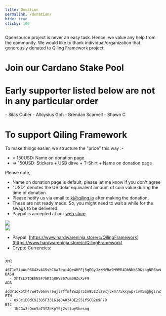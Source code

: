 ```yaml
---
title: Donation
permalink: /donation/
hide: true
sticky: 100
---
```


Opensource project is never an easy task. Hence, we value any help from the community. We would like to thank individual/organization that generously donated to Qiling Framework project.

<h1>Join our Cardano Stake Pool</h1>


<h1>Early supporter listed below are not in any particular order</h1>
- Silas Cutler
- Alloysius Goh
- Brendan Scarvell
- Shawn C

<h1>To support Qiling Framework</h1>
To make things easier, we structure the "price" this way :-

  - < 150USD: Name on donation page
  - => 150USD: Stickers + USB dirve + T-Shirt + Name on donation page

Please note,

- Name on donation page is default, please let me know if you don't agree
- "USD" denotes the US dolar equivalent amount of coin value during the time of donation  
- Please notify us via email to [kj@qiling.io](mailto:kj@qiling.io) after making the donation.
- These are not ready made. So, you might need to wait a while for the swags to be delivered.
- Paypal is accepted at our [web store](https://www.hardwareninja.store/c/QilingFramework)

<img src="https://github.com/qilingframework/theme.qiling.io/blob/master/source/img/swag.jpg?raw=true"><br />
<img src="https://github.com/qilingframework/theme.qiling.io/blob/master/source/img/donation-girl.jpg?raw=true">

- Paypal: [https://www.hardwareninja.store/c/QilingFramework](https://www.hardwareninja.store/c/QilingFramework)
- Crypto Currencies:

```  

XMR
  - 46T1c5taWuP6G4XvAG5shC6a7eai4Qe4HPFj5qEGyJzzMVRa9M9MR4DbNbbSDKtbgNR6bvWyj32Wb3HySYZuDqUp2GCr52o
DASH
  - XhTsLXTQEhN5F7hKtq8HV867um3HZuXvF9
ADA
  - addr1qx5th47wetv66nvreujlrffmf8w2p75zn95z2la9xjlxm775kxywp7cvm5mghgs7w5dpjj7c5kxy6r6tuzk26r422x9s6caers
ETH
  - 0x8c1E0dC923B5F33161e8A034DE2551f5CD2e9F79
BTC
  - 1KCGw3sQxn5a73YZeKpYSj2sttuySbesng
 
```
